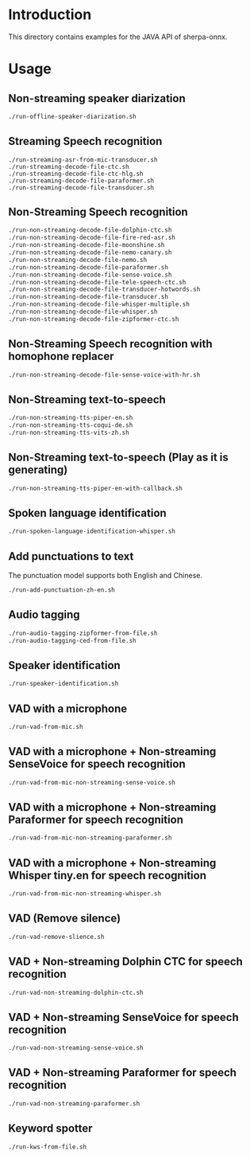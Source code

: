 # Introduction

This directory contains examples for the JAVA API of sherpa-onnx.

# Usage

## Non-streaming speaker diarization

```bash
./run-offline-speaker-diarization.sh
```

## Streaming Speech recognition

```
./run-streaming-asr-from-mic-transducer.sh
./run-streaming-decode-file-ctc.sh
./run-streaming-decode-file-ctc-hlg.sh
./run-streaming-decode-file-paraformer.sh
./run-streaming-decode-file-transducer.sh
```

## Non-Streaming Speech recognition

```bash
./run-non-streaming-decode-file-dolphin-ctc.sh
./run-non-streaming-decode-file-fire-red-asr.sh
./run-non-streaming-decode-file-moonshine.sh
./run-non-streaming-decode-file-nemo-canary.sh
./run-non-streaming-decode-file-nemo.sh
./run-non-streaming-decode-file-paraformer.sh
./run-non-streaming-decode-file-sense-voice.sh
./run-non-streaming-decode-file-tele-speech-ctc.sh
./run-non-streaming-decode-file-transducer-hotwords.sh
./run-non-streaming-decode-file-transducer.sh
./run-non-streaming-decode-file-whisper-multiple.sh
./run-non-streaming-decode-file-whisper.sh
./run-non-streaming-decode-file-zipformer-ctc.sh
```

## Non-Streaming Speech recognition with homophone replacer

```bash
./run-non-streaming-decode-file-sense-voice-with-hr.sh
```

## Non-Streaming text-to-speech

```bash
./run-non-streaming-tts-piper-en.sh
./run-non-streaming-tts-coqui-de.sh
./run-non-streaming-tts-vits-zh.sh
```

## Non-Streaming text-to-speech (Play as it is generating)

```bash
./run-non-streaming-tts-piper-en-with-callback.sh
```

## Spoken language identification

```bash
./run-spoken-language-identification-whisper.sh
```

## Add punctuations to text

The punctuation model supports both English and Chinese.

```bash
./run-add-punctuation-zh-en.sh
```

## Audio tagging

```bash
./run-audio-tagging-zipformer-from-file.sh
./run-audio-tagging-ced-from-file.sh
```

## Speaker identification

```bash
./run-speaker-identification.sh
```

## VAD with a microphone

```bash
./run-vad-from-mic.sh
```

## VAD with a microphone + Non-streaming SenseVoice for speech recognition

```bash
./run-vad-from-mic-non-streaming-sense-voice.sh
```

## VAD with a microphone + Non-streaming Paraformer for speech recognition

```bash
./run-vad-from-mic-non-streaming-paraformer.sh
```

## VAD with a microphone + Non-streaming Whisper tiny.en for speech recognition

```bash
./run-vad-from-mic-non-streaming-whisper.sh
```

## VAD (Remove silence)

```bash
./run-vad-remove-slience.sh
```

## VAD + Non-streaming Dolphin CTC for speech recognition

```bash
./run-vad-non-streaming-dolphin-ctc.sh
```

## VAD + Non-streaming SenseVoice for speech recognition

```bash
./run-vad-non-streaming-sense-voice.sh
```

## VAD + Non-streaming Paraformer for speech recognition

```bash
./run-vad-non-streaming-paraformer.sh
```

## Keyword spotter

```bash
./run-kws-from-file.sh
```
